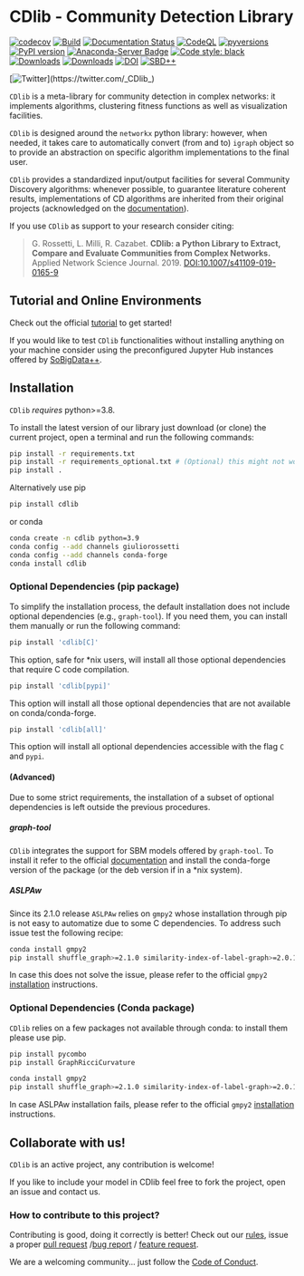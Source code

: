 # CDlib - Community Detection Library
[![codecov](https://codecov.io/gh/GiulioRossetti/cdlib/branch/master/graph/badge.svg?token=3YJOEVK02B)](https://codecov.io/gh/GiulioRossetti/cdlib)
[![Build](https://github.com/GiulioRossetti/cdlib/actions/workflows/python-package.yml/badge.svg)](https://github.com/GiulioRossetti/cdlib/actions/workflows/python-package.yml)
[![Documentation Status](https://readthedocs.org/projects/cdlib/badge/?version=latest)](http://cdlib.readthedocs.io/en/latest/?badge=latest)
[![CodeQL](https://github.com/GiulioRossetti/cdlib/actions/workflows/codeql-analysis.yml/badge.svg)](https://github.com/GiulioRossetti/cdlib/actions/workflows/codeql-analysis.yml)
[![pyversions](https://img.shields.io/pypi/pyversions/cdlib.svg)](https://badge.fury.io/py/cdlib)
[![PyPI version](https://badge.fury.io/py/cdlib.svg)](https://badge.fury.io/py/cdlib)
[![Anaconda-Server Badge](https://anaconda.org/giuliorossetti/cdlib/badges/version.svg)](https://anaconda.org/giuliorossetti/cdlib)
[![Code style: black](https://img.shields.io/badge/code%20style-black-000000.svg)](https://github.com/psf/black)
[![Downloads](https://pepy.tech/badge/cdlib/month)](https://pepy.tech/project/cdlib)
[![Downloads](https://pepy.tech/badge/cdlib)](https://pepy.tech/project/cdlib)
[![DOI](https://zenodo.org/badge/DOI/10.5281/zenodo.4575156.svg)](https://doi.org/10.5281/zenodo.4575156)
[![SBD++](https://img.shields.io/badge/Available%20on-SoBigData%2B%2B-green)](https://sobigdata.d4science.org/group/sobigdata-gateway/explore?siteId=20371853)


[![Twitter](https://img.shields.io/twitter/url/https/twitter.com/_CDlib_.svg?style=social&label=Follow%20%40_CDlib_)](https://twitter.com/_CDlib_)



``CDlib`` is a meta-library for community detection in complex networks: it implements algorithms, clustering fitness functions as well as visualization facilities.


``CDlib`` is designed around the ``networkx`` python library: however, when needed, it takes care to automatically convert (from and to) ``igraph`` object so to provide an abstraction on specific algorithm implementations to the final user.

``CDlib`` provides a standardized input/output facilities for several Community Discovery algorithms: whenever possible, to guarantee literature coherent results, implementations of CD algorithms are inherited from their original projects (acknowledged on the [documentation](https://cdlib.readthedocs.io)).


If you use ``CDlib`` as support to your research consider citing:

> G. Rossetti, L. Milli, R. Cazabet.
> **CDlib: a Python Library to Extract, Compare and Evaluate Communities from Complex Networks.**
> Applied Network Science Journal. 2019. 
> [DOI:10.1007/s41109-019-0165-9]()

## Tutorial and Online Environments

Check out the official [tutorial](https://colab.research.google.com/github/GiulioRossetti/cdlib/blob/master/docs/CDlib.ipynb) to get started!

If you would like to test ``CDlib`` functionalities without installing anything on your machine consider using the preconfigured Jupyter Hub instances offered by [SoBigData++](https://sobigdata.d4science.org/group/sobigdata-gateway/explore?siteId=20371853).

## Installation

``CDlib`` *requires* python>=3.8.

To install the latest version of our library just download (or clone) the current project, open a terminal and run the following commands:

```bash
pip install -r requirements.txt
pip install -r requirements_optional.txt # (Optional) this might not work in Windows systems due to C-based dependencies.
pip install .
```

Alternatively use pip
```bash
pip install cdlib
```

or conda
```bash
conda create -n cdlib python=3.9
conda config --add channels giuliorossetti
conda config --add channels conda-forge
conda install cdlib
```

### Optional Dependencies (pip package)
To simplify the installation process, the default installation does not include optional dependencies (e.g., ``graph-tool``). If you need them, you can install them manually or run the following command:

```bash
pip install 'cdlib[C]'
```

This option, safe for *nix users, will install all those optional dependencies that require C code compilation.

```bash
pip install 'cdlib[pypi]'
```

This option will install all those optional dependencies that are not available on conda/conda-forge.

```bash
pip install 'cdlib[all]'
```

This option will install all optional dependencies accessible with the flag ``C`` and ``pypi``.

#### (Advanced) 

Due to some strict requirements, the installation of a subset of optional dependencies is left outside the previous procedures.

##### graph-tool
``CDlib`` integrates the support for SBM models offered by ``graph-tool``.
To install it refer to the official [documentation](https://git.skewed.de/count0/graph-tool/wikis/installation-instructions) and install the conda-forge version of the package (or the deb version if in a *nix system).

##### ASLPAw

Since its 2.1.0 release ``ASLPAw`` relies on ``gmpy2`` whose installation through pip is not easy to automatize due to some C dependencies.
To address such issue test the following recipe:

```bash
conda install gmpy2 
pip install shuffle_graph>=2.1.0 similarity-index-of-label-graph>=2.0.1 ASLPAw>=2.1.0
```

In case this does not solve the issue, please refer to the official ``gmpy2`` [installation](https://gmpy2.readthedocs.io/en/latest/intro.html#installation) instructions.

### Optional Dependencies (Conda package)

``CDlib`` relies on a few packages not available through conda: to install them please use pip.

```bash
pip install pycombo
pip install GraphRicciCurvature

conda install gmpy2 
pip install shuffle_graph>=2.1.0 similarity-index-of-label-graph>=2.0.1 ASLPAw>=2.1.0
```

In case ASLPAw installation fails, please refer to the official ``gmpy2`` [installation](https://gmpy2.readthedocs.io/en/latest/intro.html#installation) instructions.


## Collaborate with us!

``CDlib`` is an active project, any contribution is welcome!

If you like to include your model in CDlib feel free to fork the project, open an issue and contact us.

### How to contribute to this project?

Contributing is good, doing it correctly is better! Check out our [rules](https://github.com/GiulioRossetti/cdlib/blob/master/.github/CONTRIBUTING.md), issue a proper [pull request](https://github.com/GiulioRossetti/cdlib/blob/master/.github/PULL_REQUEST_TEMPLATE.md) /[bug report](https://github.com/GiulioRossetti/cdlib/blob/master/.github/ISSUE_TEMPLATE/bug_report.md) / [feature request](https://github.com/GiulioRossetti/cdlib/blob/master/.github/ISSUE_TEMPLATE/feature_request.md).

We are a welcoming community... just follow the [Code of Conduct](https://github.com/GiulioRossetti/cdlib/blob/master/.github/CODE_OF_CONDUCT.md).

